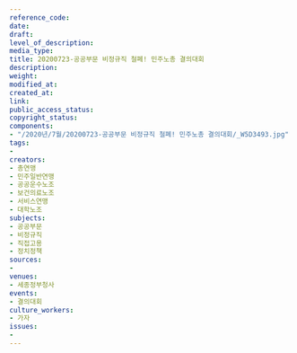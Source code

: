 ```yaml
---
reference_code: 
date: 
draft: 
level_of_description: 
media_type: 
title: 20200723-공공부문 비정규직 철폐! 민주노총 결의대회
description: 
weight: 
modified_at: 
created_at: 
link: 
public_access_status: 
copyright_status: 
components:
- "/2020년/7월/20200723-공공부문 비정규직 철폐! 민주노총 결의대회/_W5D3493.jpg"
tags:
- 
creators:
- 총연맹
- 민주일반연맹
- 공공운수노조
- 보건의료노조
- 서비스연맹
- 대학노조
subjects:
- 공공부문
- 비정규직
- 직접고용
- 정치정책
sources:
- 
venues:
- 세종정부청사
events:
- 결의대회
culture_workers:
- 가자
issues:
- 
---
```


